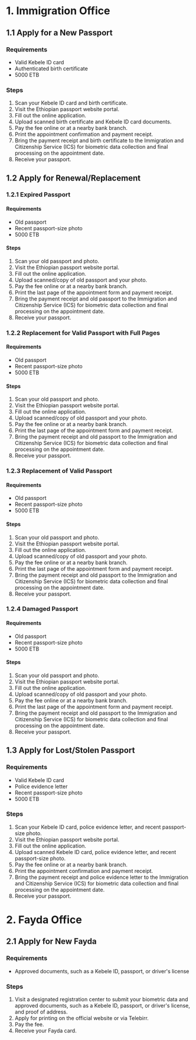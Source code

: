 # 1. Immigration Office

## 1.1 Apply for a New Passport

### Requirements
- Valid Kebele ID card
- Authenticated birth certificate
- 5000 ETB

### Steps
1. Scan your Kebele ID card and birth certificate.
2. Visit the Ethiopian passport website portal.
3. Fill out the online application.
4. Upload scanned birth certificate and Kebele ID card documents.
5. Pay the fee online or at a nearby bank branch.
6. Print the appointment confirmation and payment receipt.
7. Bring the payment receipt and birth certificate to the Immigration and Citizenship Service (ICS) for biometric data collection and final processing on the appointment date.
8. Receive your passport.

## 1.2 Apply for Renewal/Replacement

### 1.2.1 Expired Passport

#### Requirements
- Old passport
- Recent passport-size photo
- 5000 ETB

#### Steps
1. Scan your old passport and photo.
2. Visit the Ethiopian passport website portal.
3. Fill out the online application.
4. Upload scanned/copy of old passport and your photo.
5. Pay the fee online or at a nearby bank branch.
6. Print the last page of the appointment form and payment receipt.
7. Bring the payment receipt and old passport to the Immigration and Citizenship Service (ICS) for biometric data collection and final processing on the appointment date.
8. Receive your passport.

### 1.2.2 Replacement for Valid Passport with Full Pages

#### Requirements
- Old passport
- Recent passport-size photo
- 5000 ETB

#### Steps
1. Scan your old passport and photo.
2. Visit the Ethiopian passport website portal.
3. Fill out the online application.
4. Upload scanned/copy of old passport and your photo.
5. Pay the fee online or at a nearby bank branch.
6. Print the last page of the appointment form and payment receipt.
7. Bring the payment receipt and old passport to the Immigration and Citizenship Service (ICS) for biometric data collection and final processing on the appointment date.
8. Receive your passport.

### 1.2.3 Replacement of Valid Passport

#### Requirements
- Old passport
- Recent passport-size photo
- 5000 ETB

#### Steps
1. Scan your old passport and photo.
2. Visit the Ethiopian passport website portal.
3. Fill out the online application.
4. Upload scanned/copy of old passport and your photo.
5. Pay the fee online or at a nearby bank branch.
6. Print the last page of the appointment form and payment receipt.
7. Bring the payment receipt and old passport to the Immigration and Citizenship Service (ICS) for biometric data collection and final processing on the appointment date.
8. Receive your passport.

### 1.2.4 Damaged Passport

#### Requirements
- Old passport
- Recent passport-size photo
- 5000 ETB

#### Steps
1. Scan your old passport and photo.
2. Visit the Ethiopian passport website portal.
3. Fill out the online application.
4. Upload scanned/copy of old passport and your photo.
5. Pay the fee online or at a nearby bank branch.
6. Print the last page of the appointment form and payment receipt.
7. Bring the payment receipt and old passport to the Immigration and Citizenship Service (ICS) for biometric data collection and final processing on the appointment date.
8. Receive your passport.

## 1.3 Apply for Lost/Stolen Passport

### Requirements
- Valid Kebele ID card
- Police evidence letter
- Recent passport-size photo
- 5000 ETB

### Steps
1. Scan your Kebele ID card, police evidence letter, and recent passport-size photo.
2. Visit the Ethiopian passport website portal.
3. Fill out the online application.
4. Upload scanned Kebele ID card, police evidence letter, and recent passport-size photo.
5. Pay the fee online or at a nearby bank branch.
6. Print the appointment confirmation and payment receipt.
7. Bring the payment receipt and police evidence letter to the Immigration and Citizenship Service (ICS) for biometric data collection and final processing on the appointment date.
8. Receive your passport.

# 2. Fayda Office

## 2.1 Apply for New Fayda

### Requirements
- Approved documents, such as a Kebele ID, passport, or driver's license

### Steps
1. Visit a designated registration center to submit your biometric data and approved documents, such as a Kebele ID, passport, or driver's license, and proof of address.
2. Apply for printing on the official website or via Telebirr.
3. Pay the fee.
4. Receive your Fayda card.